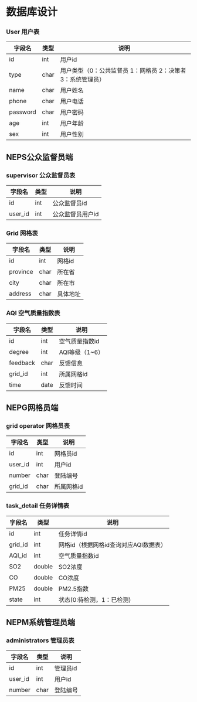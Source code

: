 # 数据库设计

### User 用户表

| 字段名   | 类型 | 说明                                                         |
| -------- | ---- | ------------------------------------------------------------ |
| id       | int  | 用户id                                                       |
| type     | char | 用户类型（0：公共监督员   1：网格员   2：决策者   3：系统管理员） |
| name     | char | 用户姓名                                                     |
| phone    | char | 用户电话                                                     |
| password | char | 用户密码                                                     |
| age      | int  | 用户年龄                                                     |
| sex      | int  | 用户性别                                                     |

## NEPS公众监督员端

### supervisor 公众监督员表

| 字段名  | 类型 | 说明             |
| ------- | ---- | ---------------- |
| id      | int  | 公众监督员id     |
| user_id | int  | 公众监督员用户id |



### Grid 网格表

| 字段名   | 类型 | 说明     |
| -------- | ---- | -------- |
| id       | int  | 网格id   |
| province | char | 所在省   |
| city     | char | 所在市   |
| address  | char | 具体地址 |

### AQI 空气质量指数表

| 字段名   | 类型 | 说明           |
| -------- | ---- | -------------- |
| id       | int  | 空气质量指数id |
| degree   | int  | AQI等级（1~6） |
| feedback | char | 反馈信息       |
| grid_id  | int  | 所属网格id     |
| time     | date | 反馈时间       |

## NEPG网格员端

### grid operator 网格员表

| 字段名  | 类型 | 说明       |
| ------- | ---- | ---------- |
| id      | int  | 网格员id   |
| user_id | int  | 用户id     |
| number  | char | 登陆编号   |
| grid_id | char | 所属网格id |

### task_detail 任务详情表

| 字段名  | 类型   | 说明                                  |
| ------- | ------ | ------------------------------------- |
| id      | int    | 任务详情id                            |
| grid_id | int    | 网格id（根据网格id查询对应AQI数据表） |
| AQI_id  | int    | 空气质量指数id                        |
| SO2     | double | SO2浓度                               |
| CO      | double | CO浓度                                |
| PM25    | double | PM2.5指数                             |
| state   | int    | 状态(0:待检测，1：已检测)             |

## NEPM系统管理员端

### administrators 管理员表

| 字段名  | 类型 | 说明     |
| ------- | ---- | -------- |
| id      | int  | 管理员id |
| user_id | int  | 用户id   |
| number  | char | 登陆编号 |